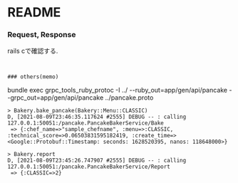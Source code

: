# README

### Request, Response
rails cで確認する.
```


### others(memo)
```
bundle exec grpc_tools_ruby_protoc -I ../ --ruby_out=app/gen/api/pancake --grpc_out=app/gen/api/pancake ../pancake.proto
```
> Bakery.bake_pancake(Bakery::Menu::CLASSIC)
D, [2021-08-09T23:46:35.117624 #2555] DEBUG -- : calling 127.0.0.1:50051:/pancake.PancakeBakerService/Bake
 => {:chef_name=>"sample_chefname", :menu=>:CLASSIC, :technical_score=>0.06503831595182419, :create_time=><Google::Protobuf::Timestamp: seconds: 1628520395, nanos: 118648000>} 

> Bakery.report
D, [2021-08-09T23:45:26.747907 #2555] DEBUG -- : calling 127.0.0.1:50051:/pancake.PancakeBakerService/Report
 => {:CLASSIC=>2} 
```